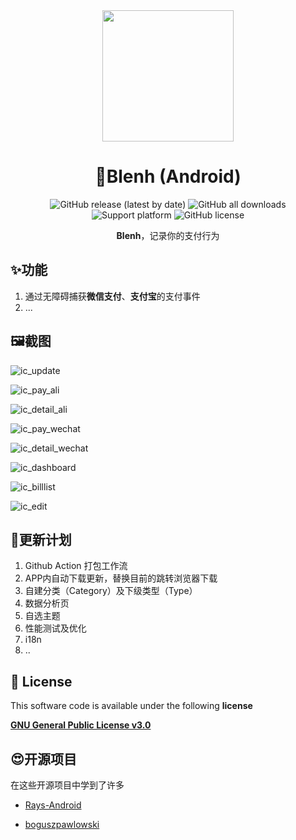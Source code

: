 <div align="center">
    <div>
        <img src="assets/logo.png" style="height: 210px" />
    </div>
    <h1>🤪Blenh (Android)</h1>
    <p>
        <a href="https://github.com/Sagiri-kawaii01/blenh/releases/latest" style="text-decoration:none">
            <img src="https://img.shields.io/github/v/release/Sagiri-kawaii01/blenh?display_name=release&style=for-the-badge" alt="GitHub release (latest by date)"/>
        </a>
        <a href="https://github.com/Sagiri-kawaii01/blenh/releases/latest" style="text-decoration:none" >
            <img src="https://img.shields.io/github/downloads/Sagiri-kawaii01/blenh/total?style=for-the-badge" alt="GitHub all downloads"/>
        </a>
        <a href="https://www.android.com/android-10/" style="text-decoration:none" >
            <img src="https://img.shields.io/badge/Android 10.0+-brightgreen?style=for-the-badge&logo=android&logoColor=white" alt="Support platform"/>
        </a>
        <a href="https://github.com/Sagiri-kawaii01/blenh/blob/master/LICENSE" style="text-decoration:none" >
            <img src="https://img.shields.io/github/license/Sagiri-kawaii01/blenh?style=for-the-badge" alt="GitHub license"/>
        </a>
    </p>
    <p>
        <b>Blenh</b>，记录你的支付行为
    </p>
</div>



## ✨功能

1. 通过无障碍捕获**微信支付**、**支付宝**的支付事件
2. ...



## 🖼截图

![ic_update](assets/screen_shot_0.jpg)

![ic_pay_ali](assets/screen_shot_1.jpg)

![ic_detail_ali](assets/screen_shot_2.jpg)

![ic_pay_wechat](assets/screen_shot_3.jpg)

![ic_detail_wechat](assets/screen_shot_4.jpg)

![ic_dashboard](assets/screen_shot_5.jpg)

![ic_billlist](assets/screen_shot_6.jpg)

![ic_edit](assets/screen_shot_7.jpg)



## 👀更新计划

1. Github Action 打包工作流
2. APP内自动下载更新，替换目前的跳转浏览器下载
3. 自建分类（Category）及下级类型（Type）
4. 数据分析页
5. 自选主题
6. 性能测试及优化
7. i18n
8. ..



## 📃 License

This software code is available under the following **license**

[**GNU General Public License v3.0**](LICENSE)



## 😍开源项目

在这些开源项目中学到了许多

* [Rays-Android](https://github.com/SkyD666/Rays-Android)

* [boguszpawlowski](https://github.com/boguszpawlowski/ComposeCalendar)
